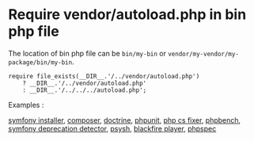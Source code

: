 Require vendor/autoload.php in bin php file
===========================================

The location of bin php file can be ``bin/my-bin`` or ``vendor/my-vendor/my-package/bin/my-bin``.

```
require file_exists(__DIR__.'/../vendor/autoload.php')
    ? __DIR__.'/../vendor/autoload.php'
    : __DIR__.'/../../../autoload.php';
```

Examples :

[symfony installer](https://github.com/symfony/symfony-installer/blob/master/symfony#L17-L19),
[composer](https://github.com/composer/composer/blob/master/src/bootstrap.php#L13-L25),
[doctrine](https://github.com/doctrine/doctrine2/blob/master/bin/doctrine.php#L23-L31),
[phpunit](https://github.com/sebastianbergmann/phpunit/blob/master/phpunit#L25-L31),
[php cs fixer](https://github.com/FriendsOfPHP/PHP-CS-Fixer/blob/1.12/php-cs-fixer#L34-L39),
[phpbench](https://github.com/phpbench/phpbench/blob/master/bin/phpbench.php#L12-L20),
[symfony deprecation detector](https://github.com/sensiolabs-de/deprecation-detector/blob/master/bin/deprecation-detector#L4-L11),
[psysh](https://github.com/bobthecow/psysh/blob/master/bin/psysh#L86-L94),
[blackfire player](https://github.com/blackfireio/player/blob/master/bin/blackfire-player.php#L14-L20),
[phpspec](https://github.com/phpspec/phpspec/blob/master/bin/phpspec#L6-L23)